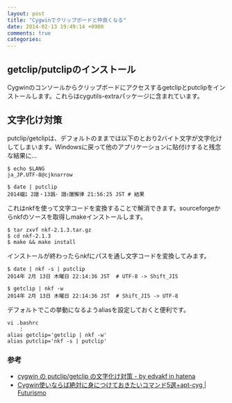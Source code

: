 ```yaml
---
layout: post
title: "Cygwinでクリップボードと仲良くなる"
date: 2014-02-13 19:49:14 +0900
comments: true
categories: 
---
```


## getclip/putclipのインストール

Cygwinのコンソールからクリップボードにアクセスするgetclipとputclipをインストールします。これらはcygutils-extraパッケージに含まれています。

## 文字化け対策

putclip/getclipは、デフォルトのままでは以下のとおり2バイト文字が文字化けしてしまいます。Windowsに戻って他のアプリケーションに貼付けすると残念な結果に...

    $ echo $LANG
    ja_JP.UTF-8@cjknarrow

    $ date | putclip
    2014蟷ｴ 2譛・13譌･ 譛ｨ譖懈律 21:56:25 JST # 結果

これはnkfを使って文字コードを変換することで解消できます。sourceforgeからnkfのソースを取得しmakeインストールします。

    $ tar zxvf nkf-2.1.3.tar.gz
    $ cd nkf-2.1.3
    $ make && make install

インストールが終わったらnkfにパスを通し文字コードを変換してみます。

    $ date | nkf -s | putclip
    2014年 2月 13日 木曜日 22:14:36 JST  # UTF-8 -> Shift_JIS

    $ getclip | nkf -w
    2014年 2月 13日 木曜日 22:14:36 JST  # Shift_JIS -> UTF-8

デフォルトでこの挙動になるようaliasを設定しておくと便利です。

    vi .bashrc
        :
    alias getclip='getclip | nkf -w'
    alias putclip='nkf -s | putclip'

### 参考

* [cygwin の putclip/getclip の文字化け対策 - by edvakf in hatena](http://d.hatena.ne.jp/edvakf/20101017/1287285851)
* [Cygwin使いならば絶対に身につけておきたいコマンド5選+apt-cyg | Futurismo](http://futurismo.biz/archives/1364)
